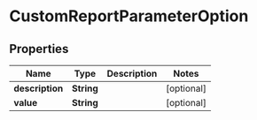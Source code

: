 
# CustomReportParameterOption

## Properties
Name | Type | Description | Notes
------------ | ------------- | ------------- | -------------
**description** | **String** |  |  [optional]
**value** | **String** |  |  [optional]



